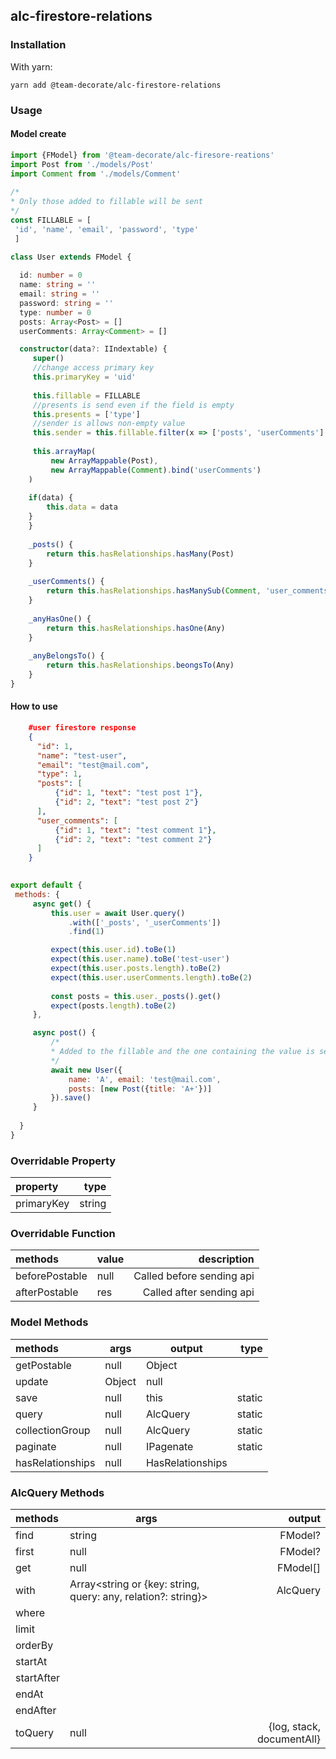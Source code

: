 

  
## alc-firestore-relations
### Installation  
With yarn:
  
 	yarn add @team-decorate/alc-firestore-relations
 	
### Usage  
  
#### Model create  
```typescript  
import {FModel} from '@team-decorate/alc-firesore-reations'  
import Post from './models/Post'  
import Comment from './models/Comment'  
  
/*
* Only those added to fillable will be sent
*/
const FILLABLE = [  
 'id', 'name', 'email', 'password', 'type'
 ]  
  
class User extends FModel {  

  id: number = 0
  name: string = ''
  email: string = ''
  password: string = ''
  type: number = 0
  posts: Array<Post> = []
  userComments: Array<Comment> = []

  constructor(data?: IIndextable) {  
	 super()         
	 //change access primary key
	 this.primaryKey = 'uid'
	 
	 this.fillable = FILLABLE 
	 //presents is send even if the field is empty 
	 this.presents = ['type']  
	 //sender is allows non-empty value
	 this.sender = this.fillable.filter(x => ['posts', 'userComments'].every(v => v != x))
	 
	 this.arrayMap(  
		 new ArrayMappable(Post), 
		 new ArrayMappable(Comment).bind('userComments')
	) 
	
	if(data) {
	    this.data = data
	}
    }
    
    _posts() {
		return this.hasRelationships.hasMany(Post)
    }
    
    _userComments() {
		return this.hasRelationships.hasManySub(Comment, 'user_comments')
    }
    
    _anyHasOne() {
        return this.hasRelationships.hasOne(Any)
    }
    
    _anyBelongsTo() {
        return this.hasRelationships.beongsTo(Any)
    }
}  
```  
  
#### How to use
```json
	#user firestore response
	{
	  "id": 1,
	  "name": "test-user",
	  "email": "test@mail.com",
	  "type": 1,
	  "posts": [
		  {"id": 1, "text": "test post 1"},
		  {"id": 2, "text": "test post 2"}
	  ],
	  "user_comments": [
		  {"id": 1, "text": "test comment 1"},
		  {"id": 2, "text": "test comment 2"}
	  ]
	}
```
```js  
  
export default {  
 methods: {
     async get() {
         this.user = await User.query()
             .with(['_posts', '_userComments'])
             .find(1)

         expect(this.user.id).toBe(1)
         expect(this.user.name).toBe('test-user')
         expect(this.user.posts.length).toBe(2)
         expect(this.user.userComments.length).toBe(2)
         
         const posts = this.user._posts().get()
         expect(posts.length).toBe(2)
     },

     async post() {
         /*
         * Added to the fillable and the one containing the value is sent and saved in firestore
         */
         await new User({
             name: 'A', email: 'test@mail.com',
             posts: [new Post({title: 'A+'})]
         }).save()
     }
	
  }
}  
```


### Overridable Property
|property|type
|:---|---:
|primaryKey|string

### Overridable Function  
  
| methods |value|description
|:---|---|---:
| beforePostable | null | Called before sending api
| afterPostable | res | Called after sending api

### Model Methods
|methods|args|output|type
|:---|----|---|---:
| getPostable |null|Object
|update|Object|null
|save|null|this|static
|query|null|AlcQuery|static
|collectionGroup|null|AlcQuery|static
|paginate|null|IPagenate|static
|hasRelationships|null|HasRelationships

### AlcQuery Methods
|methods|args|output
|:---|---|---:
|find|string|FModel?
|first|null|FModel?
|get|null|FModel[]
|with|Array<string or {key: string, query: any, relation?: string}>|AlcQuery
|where||
|limit||
|orderBy||
|startAt||
|startAfter||
|endAt||
|endAfter||
|toQuery|null|{log, stack, documentAll}|